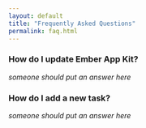 ```yaml
---
layout: default
title: "Frequently Asked Questions"
permalink: faq.html
---
```


### How do I update Ember App Kit?

*someone should put an answer here*

### How do I add a new task?

*someone should put an answer here*
